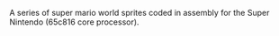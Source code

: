 A series of super mario world sprites coded in assembly for the Super Nintendo (65c816 core processor). 